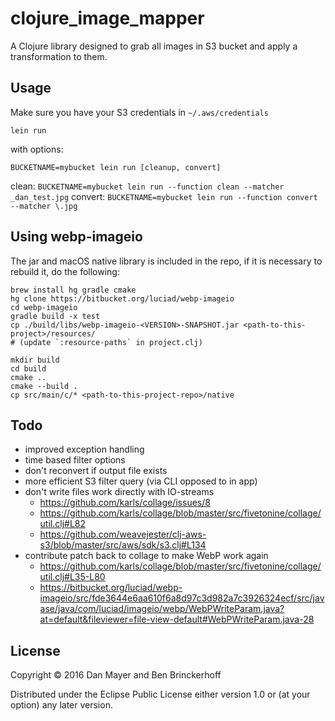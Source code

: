 # clojure_image_mapper

A Clojure library designed to grab all images in S3 bucket and apply a transformation to them.

## Usage

Make sure you have your S3 credentials in `~/.aws/credentials`

`lein run`

with options:

`BUCKETNAME=mybucket lein run [cleanup, convert]`

clean: `BUCKETNAME=mybucket lein run --function clean --matcher _dan_test.jpg`
convert: `BUCKETNAME=mybucket lein run --function convert --matcher \.jpg`

## Using webp-imageio

The jar and macOS native library is included in the repo, if it is necessary to rebuild it, do the following:

```
brew install hg gradle cmake
hg clone https://bitbucket.org/luciad/webp-imageio
cd webp-imageio
gradle build -x test
cp ./build/libs/webp-imageio-<VERSION>-SNAPSHOT.jar <path-to-this-project>/resources/
# (update `:resource-paths` in project.clj)

mkdir build
cd build
cmake ..
cmake --build .
cp src/main/c/* <path-to-this-project-repo>/native
```

## Todo

* improved exception handling
* time based filter options
* don't reconvert if output file exists
* more efficient S3 filter query (via CLI opposed to in app)
* don't write files work directly with IO-streams
  * https://github.com/karls/collage/issues/8
  * https://github.com/karls/collage/blob/master/src/fivetonine/collage/util.clj#L82
  * https://github.com/weavejester/clj-aws-s3/blob/master/src/aws/sdk/s3.clj#L134 
* contribute patch back to collage to make WebP work again
  * https://github.com/karls/collage/blob/master/src/fivetonine/collage/util.clj#L35-L80
  * https://bitbucket.org/luciad/webp-imageio/src/fde3644e6aa610f6a8d97c3d982a7c3926324ecf/src/javase/java/com/luciad/imageio/webp/WebPWriteParam.java?at=default&fileviewer=file-view-default#WebPWriteParam.java-28 

## License

Copyright © 2016 Dan Mayer and Ben Brinckerhoff

Distributed under the Eclipse Public License either version 1.0 or (at
your option) any later version.
